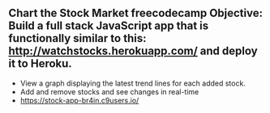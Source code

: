 Chart the Stock Market
freecodecamp
Objective: Build a full stack JavaScript app that is functionally similar to this: 
http://watchstocks.herokuapp.com/ and deploy it to Heroku.
----------------------------------------------------------
- View a graph displaying the latest trend lines for each added stock.
- Add and remove stocks and see changes in real-time
- https://stock-app-br4in.c9users.io/